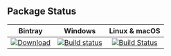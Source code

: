 ## Package Status

| Bintray | Windows | Linux & macOS |
|:--------:|:---------:|:-----------------:|
|[![Download](https://api.bintray.com/packages/wrayste/public-conan/pprint%3Awrayste/images/download.svg) ](https://bintray.com/wrayste/public-conan/pprint%3Awrayste/_latestVersion)|[![Build status](https://ci.appveyor.com/api/projects/status/github/wrayste/conan-pprint?svg=true)](https://ci.appveyor.com/project/wrayste/conan-pprint)|[![Build Status](https://travis-ci.org/wrayste/conan-pprint.svg)](https://travis-ci.com/wrayste/conan-pprint)|